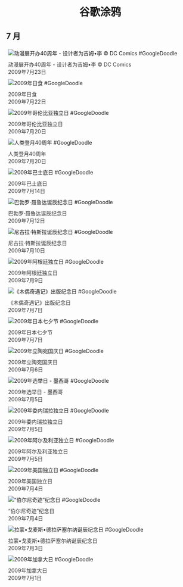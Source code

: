 
<h1 align="center"> 谷歌涂鸦 </h1>




## 7 月

<div class="image">


<img src="https:https://lh3.googleusercontent.com/btq3YVjoi72XmCynQdE_Uo1nWzbCpGQJk2ronbGSSPYQsWyFHLJIzZsQwSj6icOOgQgprG-HIWT1kvDcldOoD743blGVuZ1If9ORzR9N=s660" alt="动漫展开办40周年 - 设计者为吉姆•李 © DC Comics #GoogleDoodle" style="margin: 5px"/>
<div class="info" style="font-size: 14px; color:#333333; margin:5px"><div class="title">动漫展开办40周年 - 设计者为吉姆•李 © DC Comics</div><div class="date">2009年7月23日</div></div>

<img src="https:https://lh3.googleusercontent.com/a2tvAf9zHGGL0nHqEobunWr1ukQKPHUgeoNAbX-VlamNXB42OqFvoVkJ6v5SHQxAgCqIMMSvDy3nxOoAg-NDhB9D6iYH3RGdjzoKp5qk=s660" alt="2009年日食 #GoogleDoodle" style="margin: 5px"/>
<div class="info" style="font-size: 14px; color:#333333; margin:5px"><div class="title">2009年日食</div><div class="date">2009年7月22日</div></div>

<img src="https:https://lh3.googleusercontent.com/eKHBsl-eVykIUR33uY2GRIxtoirTveMkbZAZzuZBKY6QkIJzoZt9-aNbWfT_iVtysjUu-Fokms7ukZr8CsDoBi2UosQvzhmn9MS2n69B=s660" alt="2009年哥伦比亚独立日 #GoogleDoodle" style="margin: 5px"/>
<div class="info" style="font-size: 14px; color:#333333; margin:5px"><div class="title">2009年哥伦比亚独立日</div><div class="date">2009年7月20日</div></div>

<img src="https:https://lh3.googleusercontent.com/tfr0TGmeiFKumb8GTzZpnzGx6u-WgBR97lnUhf4NYh2JljMQiCLOYdnKfDxE98554PAHvByOikgtaXoMltnfrUVIXpAVW6I4FpSMAhOHnQ=s660" alt="人类登月40周年 #GoogleDoodle" style="margin: 5px"/>
<div class="info" style="font-size: 14px; color:#333333; margin:5px"><div class="title">人类登月40周年</div><div class="date">2009年7月20日</div></div>

<img src="https:https://lh3.googleusercontent.com/kOdbdwwKntuRVVfs7I7sFFlMv9sJtD0ynfY1a8qLAPWR5h4hmZAbU-ZxcPaN6SJ06lBrqix-MJy1EyXq0NO8zBomgH2joTwagdSQOz4=s660" alt="2009年巴士底日 #GoogleDoodle" style="margin: 5px"/>
<div class="info" style="font-size: 14px; color:#333333; margin:5px"><div class="title">2009年巴士底日</div><div class="date">2009年7月14日</div></div>

<img src="https:https://lh3.googleusercontent.com/oqujVPubWjNSSzEWicQYOso30PJhY_i8zhLwkN4Eb_vUWgfJTq6YB5ik6mce5NBb9cH9jffr2JhMgKQjAlPqg3559pRmel8LJ1kodcA=s660" alt="巴勃罗·聂鲁达诞辰纪念日 #GoogleDoodle" style="margin: 5px"/>
<div class="info" style="font-size: 14px; color:#333333; margin:5px"><div class="title">巴勃罗·聂鲁达诞辰纪念日</div><div class="date">2009年7月12日</div></div>

<img src="https:https://lh3.googleusercontent.com/a8jF0RC7N-2BTvRPy0BTDsWJb5nC4FhybUSyCHfbv2k1LcWnZS7B9tcpD9vzXFYbp0D2F5XFaLtuSPRGYJMckXaZh3HEjSWnCGXVYNh6=s660" alt="尼古拉·特斯拉诞辰纪念日 #GoogleDoodle" style="margin: 5px"/>
<div class="info" style="font-size: 14px; color:#333333; margin:5px"><div class="title">尼古拉·特斯拉诞辰纪念日</div><div class="date">2009年7月10日</div></div>

<img src="https:https://lh3.googleusercontent.com/OpmfKXz4BR0350K9yICjfoe1LV0-jD2PwGJe4lLjSi9cfJs2y6RI_sN_OA2DGy2m4nnfr-DTPJnklcYCC0zqaAQmG7pq7i0Vus7K-GZf=s660" alt="2009年阿根廷独立日 #GoogleDoodle" style="margin: 5px"/>
<div class="info" style="font-size: 14px; color:#333333; margin:5px"><div class="title">2009年阿根廷独立日</div><div class="date">2009年7月9日</div></div>

<img src="https:https://lh3.googleusercontent.com/vhPjW9c7cqTRk_pRKJFgxQrpE38FXxFZM1DMwk_wy5nyFE3k0tc3BCpd6Ms8iQXyUdzc9YA4396fPi07zF1Pctc_BmCkF1N8Ly6uPURo=s660" alt="《木偶奇遇记》出版纪念日 #GoogleDoodle" style="margin: 5px"/>
<div class="info" style="font-size: 14px; color:#333333; margin:5px"><div class="title">《木偶奇遇记》出版纪念日</div><div class="date">2009年7月7日</div></div>

<img src="https:https://lh3.googleusercontent.com/fq79aMZ9HAstFiCMpBwYhnoLPAv3YDBXF6yZItzyQKusHzZRVyMXVdY84Mym6Lm5ijGm6QCIQPaEYuKy4u1wibBjO6yU8bNxSK7tFec=s660" alt="2009年日本七夕节 #GoogleDoodle" style="margin: 5px"/>
<div class="info" style="font-size: 14px; color:#333333; margin:5px"><div class="title">2009年日本七夕节</div><div class="date">2009年7月7日</div></div>

<img src="https:https://lh3.googleusercontent.com/rZ8C7FckSHZUtt6TJjHX6-uFXq9hQ-SYphl3iEfHptRnNDuBC0gR1n-pniQK2jDvbkMy2_Twe4HheyBHsxjYxAajjxyCZg4chJn2PoNmVg=s660" alt="2009年立陶宛国庆日 #GoogleDoodle" style="margin: 5px"/>
<div class="info" style="font-size: 14px; color:#333333; margin:5px"><div class="title">2009年立陶宛国庆日</div><div class="date">2009年7月6日</div></div>

<img src="https:https://lh3.googleusercontent.com/MeW0O6KWhHwEU0ceEQvpj0dAnhR9tGsk3xVJEnkxy8v3_xAJMVLmdvXGKT5Gt-owSBuHPRl-UQcnYqlS9-Cr1yw482UKq2Rx7GVgcf85=s660" alt="2009年选举日 - 墨西哥 #GoogleDoodle" style="margin: 5px"/>
<div class="info" style="font-size: 14px; color:#333333; margin:5px"><div class="title">2009年选举日 - 墨西哥</div><div class="date">2009年7月5日</div></div>

<img src="https://www.google.com/logos/2009/venezuelaindependence2009-hp.gif" alt="2009年委内瑞拉独立日 #GoogleDoodle" style="margin: 5px"/>
<div class="info" style="font-size: 14px; color:#333333; margin:5px"><div class="title">2009年委内瑞拉独立日</div><div class="date">2009年7月5日</div></div>

<img src="https:https://lh3.googleusercontent.com/nvthst9v1f1feRHdB3OUWC-LIxnJULLc6tGTyM0-eoXsp5AKBkzQyMMOzJR1vjfAMlSdTGQyK1WgnIthp3YWQdKZIWprSTrh-WRTEWo=s660" alt="2009年阿尔及利亚独立日 #GoogleDoodle" style="margin: 5px"/>
<div class="info" style="font-size: 14px; color:#333333; margin:5px"><div class="title">2009年阿尔及利亚独立日</div><div class="date">2009年7月5日</div></div>

<img src="https:https://lh3.googleusercontent.com/39jThK1IkJOBPES1osnR2eblfga9a-pLCn6YvxUjJ7x87PZpXDJ4W-p-DG407u2r1iBERvJmt1Rf9kn6ZccYHbZz7r4TUtqbsXWNTAY=s660" alt="2009年美国独立日 #GoogleDoodle" style="margin: 5px"/>
<div class="info" style="font-size: 14px; color:#333333; margin:5px"><div class="title">2009年美国独立日</div><div class="date">2009年7月4日</div></div>

<img src="https:https://lh3.googleusercontent.com/ilCvpJo2elB4ctymgWK78miqIUSkX4vI3-ZwSpUNlb3VWEYpEwbxfkXEPjQSsRg33kO5acKMhwcPOIYIbr3E3P1LRlk6Aid9SGanLZpH1w=s660" alt="“伯尔尼奇迹”纪念日 #GoogleDoodle" style="margin: 5px"/>
<div class="info" style="font-size: 14px; color:#333333; margin:5px"><div class="title">“伯尔尼奇迹”纪念日</div><div class="date">2009年7月4日</div></div>

<img src="https:https://lh3.googleusercontent.com/0BLD4C1qL40p9BzH3uQ2jzypysezgNBZrLZp_GvUBBikEtk8mi_hwgm1KYMaWIbhdfrwk98qM3cAkTHl_1N8ZcCLLseUBK-UL2Okd6A4_g=s660" alt="拉蒙•戈麦斯•德拉萨塞尔纳诞辰纪念日 #GoogleDoodle" style="margin: 5px"/>
<div class="info" style="font-size: 14px; color:#333333; margin:5px"><div class="title">拉蒙•戈麦斯•德拉萨塞尔纳诞辰纪念日</div><div class="date">2009年7月3日</div></div>

<img src="https:https://lh3.googleusercontent.com/8ADGb6wuaPIDVYBJiRvmaeoGsiQkaCdALZ5K1t3Tt6xDBsQ-pvfygZv8ks2zLRXXzrO1AzlbpNsMTbZdHsbkFEgSgnb3SAgGwXaWMaE=s660" alt="2009年加拿大日 #GoogleDoodle" style="margin: 5px"/>
<div class="info" style="font-size: 14px; color:#333333; margin:5px"><div class="title">2009年加拿大日</div><div class="date">2009年7月1日</div></div>

</div>








